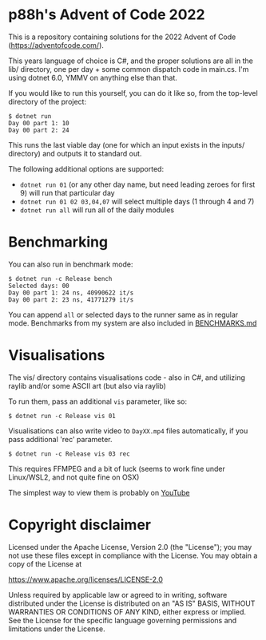 p88h's Advent of Code 2022
==========================

This is a repository containing solutions for the 2022 Advent of Code (https://adventofcode.com/).

This years language of choice is C#, and the proper solutions are all in the lib/ directory, one per day + some common dispatch code in main.cs.
I'm using dotnet 6.0, YMMV on anything else than that.

If you would like to run this yourself, you can do it like so, from the top-level directory of the project:

```
$ dotnet run
Day 00 part 1: 10
Day 00 part 2: 24
```

This runs the last viable day (one for which an input exists in the inputs/ directory) and outputs it to standard out.

The following additional options are supported:

* `dotnet run 01` (or any other day name, but need leading zeroes for first 9) will run that particular day
* `dotnet run 01 02 03,04,07` will select multiple days (1 through 4 and 7)
* `dotnet run all` will run all of the daily modules

Benchmarking
============

You can also run in benchmark mode:

```
$ dotnet run -c Release bench
Selected days: 00
Day 00 part 1: 24 ns, 40990622 it/s
Day 00 part 2: 23 ns, 41771279 it/s
```

You can append `all` or selected days to the runner same as in regular mode.
Benchmarks from my system are also included in [BENCHMARKS.md](BENCHMARKS.md)

Visualisations
==============

The vis/ directory contains visualisations code - also in C#, and utilizing raylib and/or some ASCII art (but also via raylib)

To run them, pass an additional `vis` parameter, like so:

```
$ dotnet run -c Release vis 01
```

Visualisations can also write video to `DayXX.mp4` files automatically, if you pass additional 'rec' parameter.

```
$ dotnet run -c Release vis 03 rec
```

This requires FFMPEG and a bit of luck (seems to work fine under Linux/WSL2, and not quite fine on OSX)

The simplest way to view them is probably on
[YouTube](https://www.youtube.com/playlist?list=PLgRrl8I0Q168jJYjfbzak3l-9xkLU6bCE)

Copyright disclaimer
====================

Licensed under the Apache License, Version 2.0 (the "License");
you may not use these files except in compliance with the License.
You may obtain a copy of the License at

   https://www.apache.org/licenses/LICENSE-2.0

Unless required by applicable law or agreed to in writing, software
distributed under the License is distributed on an "AS IS" BASIS,
WITHOUT WARRANTIES OR CONDITIONS OF ANY KIND, either express or implied.
See the License for the specific language governing permissions and
limitations under the License.